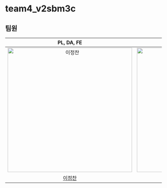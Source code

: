 # team4_v2sbm3c
<h2>팀원</h2>
<table>
  <thead>
    <tr>
      <th align="center">PL, DA, FE</th>
      <th align="center">AI</th>
      <th align="center">DS</th>
    </tr>
  </thead>
  
  <tbody>
    <tr>
      <td align="center"><a target="_blank" href="https://avatars.githubusercontent.com/u/108655272?v=4"><img src="https://avatars.githubusercontent.com/u/108655272?v=4" width="400px" alt="이정찬" style="max-width: 100%;">       </a></td>
      <td align="center"><a target="_blank" href="https://avatars.githubusercontent.com/u/114139274?v=4"><img src="https://avatars.githubusercontent.com/u/114139274?v=4" width="400px" alt="황규현" style="max-width: 100%;"></a></td>
      <td align="center"><a target="_blank" href="https://avatars.githubusercontent.com/u/114316904?v=4"><img src="https://avatars.githubusercontent.com/u/114316904?v=4" width="400px" alt="임성규" style="max-width: 100%;"></a></td>
    </tr>
    <tr>
      <td align="center"><a href="https://github.com/JeongChan2">이정찬</a></td>
      <td align="center"><a href="https://github.com/Gyuhyeon12">황규현</a></td>
      <td align="center"><a href="https://github.com/ImSeongKyu">임성규</a></td>
    </tr>
  </tbody>
</table>
